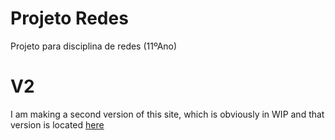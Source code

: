 # Projeto Redes
 Projeto para disciplina de redes (11ºAno)

# V2
 I am making a second version of this site, which is obviously in WIP and that version is located [here](https://github.com/SimaoMoreira5228/Projeto-Redes/tree/V2)
